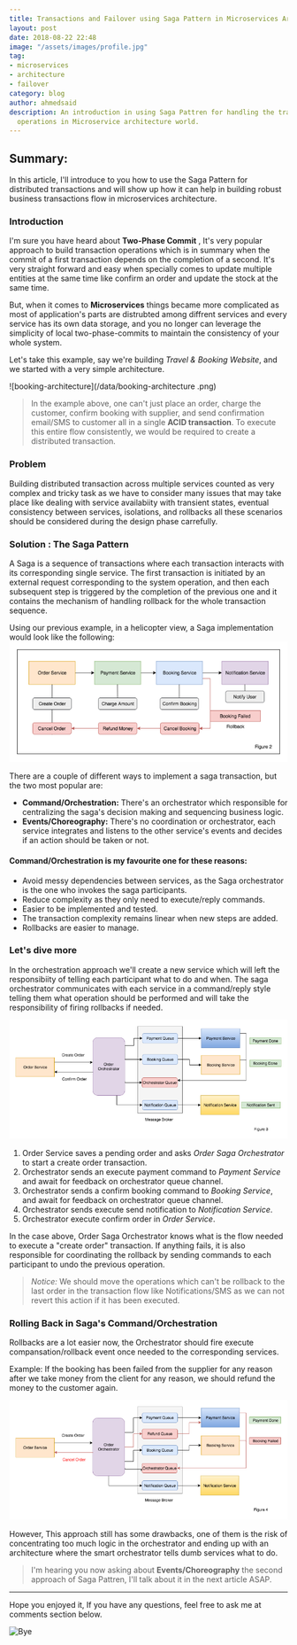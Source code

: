 ```yaml
---
title: Transactions and Failover using Saga Pattern in Microservices Architecture
layout: post
date: 2018-08-22 22:48
image: "/assets/images/profile.jpg"
tag:
- microservices
- architecture
- failover
category: blog
author: ahmedsaid
description: An introduction in using Saga Pattren for handling the transaction type
  operations in Microservice architecture world.
---
```


## Summary:

In this article, I'll introduce to you how to use the Saga Pattern for distributed transactions and will show up how it can help in building robust business transactions flow in microservices architecture.

### Introduction

I'm sure you have heard about **Two-Phase Commit** , It's very popular approach to build transaction operations which is in summary when the commit of a first transaction depends on the completion of a second. It's very straight forward and easy when specially comes to update multiple entities at the same time like confirm an order and update the stock at the same time.

But, when it comes to **Microservices**  things became more complicated as most of application's parts are distrubted among diffrent services and every service has  its own data storage, and you no longer can leverage the simplicity of local two-phase-commits to maintain the consistency of your whole system.

Let's take this example, say we're building *Travel & Booking Website*, and we started with a very simple architecture.

![booking-architecture](/data/booking-architecture .png)

>In the example above, one can't just place an order, charge the customer, confirm booking with supplier, and send confirmation email/SMS to customer all in a single **ACID transaction**. To execute this entire flow consistently, we would be required to create a distributed transaction.

### Problem

Building distributed transaction across multiple services counted as very complex and tricky task as we have to consider many issues that may take place like dealing with service availabiity with transient states, eventual consistency between services, isolations, and rollbacks all these scenarios  should be considered during the design phase carrefully.

### Solution : The Saga Pattern

A Saga is a sequence of  transactions where each transaction interacts with its corresponding  single service. The first transaction is initiated by an external request corresponding to the system operation, and then each subsequent step is triggered by the completion of the previous one and it contains the mechanism of handling rollback for the whole transaction sequence.

Using our previous  example, in a helicopter view, a Saga implementation would look like the following:
![booking-flow](/data/booking-flow.png)

There are a couple of different ways to implement a saga transaction, but the two most popular are:

- **Command/Orchestration:** There's an orchestrator which responsible for centralizing the saga's decision making and sequencing business logic.
- **Events/Choreography:** There's no coordination or orchestrator, each service integrates and listens to the other service's events and decides if an action should be taken or not.

#### Command/Orchestration is my favourite one for these reasons:

- Avoid messy dependencies between services, as the Saga orchestrator is the one who invokes the saga participants.
- Reduce  complexity as they only need to execute/reply commands.
- Easier to be implemented and tested.
- The transaction complexity remains linear when new steps are added.
- Rollbacks are easier to manage.

### Let's dive more

In the orchestration approach we'll create a new service which will left the responsibiity of telling each participant what to do and when. The saga orchestrator communicates with each service in a command/reply style telling them what operation should be performed and will take the responsibility of firing rollbacks if needed.

![saga](/data/saga.png)

1. Order Service saves a pending order and asks *Order Saga Orchestrator* to start a create order transaction.
2. Orchestrator  sends an execute payment command to *Payment Service* and await for feedback on orchestrator queue channel.
3. Orchestrator sends a confirm booking command to *Booking Service*, and await for feedback on orchestrator queue channel.
4. Orchestrator sends execute send notification to *Notification Service*.
5. Orchestrator execute confirm order in *Order Service*.

In the case above, Order Saga Orchestrator knows what is the flow needed to execute a "create order" transaction. If anything fails, it is also responsible for coordinating the rollback by sending commands to each participant to undo the previous operation.

> *Notice:*  We should move the operations which can't be rollback to the last order in the transaction flow like Notifications/SMS as we can not revert this action if it has been executed.

### Rolling Back in Saga's Command/Orchestration

Rollbacks are a lot easier now, the Orchestrator should fire execute compansation/rollback event once needed to the corresponding services.

Example: If the booking has been failed from the supplier for any reason after we take money from the client for any reason, we should refund the money to the customer again.

![rollback](/data/rollback.png)

However, This approach still has some drawbacks, one of them is the risk of concentrating too much logic in the orchestrator and ending up with an architecture where the smart orchestrator tells dumb services what to do.

>I'm hearing you now asking about **Events/Choreography** the second approach of Saga Pattren,  I'll talk about it in the next article ASAP.

---

Hope you enjoyed it, If you have any questions, feel free to ask me at comments section below.

![Bye](https://media.giphy.com/media/dnQ4wtRVD0sTK/giphy.gif)
